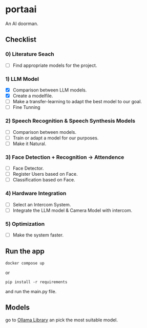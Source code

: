 # portaai 
An AI doorman.

## Checklist

### 0) Literature Seach
- [ ] Find appropriate models for the project.

### 1) LLM Model
- [x] Comparison between LLM models.
- [x] Create a modelfile.
- [ ] Make a transfer-learning to adapt the best model to our goal.
- [ ] Fine Tunning

### 2) Speech Recognition & Speech Synthesis Models
- [ ] Comparison between models.
- [ ] Train or adapt a model for our purposes.
- [ ] Make it Natural.

### 3) Face Detection + Recognition -> Attendence
- [ ] Face Detector.
- [ ] Register Users based on Face.
- [ ] Classification based on Face.

### 4) Hardware Integration
- [ ] Select an Intercom System.
- [ ] Integrate the LLM model & Camera Model with intercom.

### 5) Optimization
- [ ] Make the system faster.

## Run the app
```
docker compose up
```
or 
```
pip install -r requirements 
```
and run the main.py file.   

## Models
go to <a href="https://ollama.com/library">Ollama Library</a> an pick the most suitable model.
